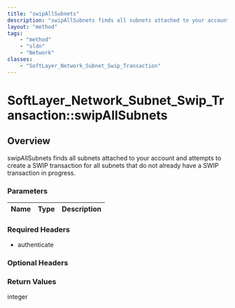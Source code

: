 ```yaml
---
title: "swipAllSubnets"
description: "swipAllSubnets finds all subnets attached to your account and attempts to create a SWIP transaction for all subnets that... "
layout: "method"
tags:
    - "method"
    - "sldn"
    - "Network"
classes:
    - "SoftLayer_Network_Subnet_Swip_Transaction"
---
```

# SoftLayer_Network_Subnet_Swip_Transaction::swipAllSubnets
## Overview 
swipAllSubnets finds all subnets attached to your account and attempts to create a SWIP transaction for all subnets that do not already have a SWIP transaction in progress. 

### Parameters 
|Name | Type | Description |
| --- | --- | --- |


### Required Headers
* authenticate

### Optional Headers

### Return Values
integer
